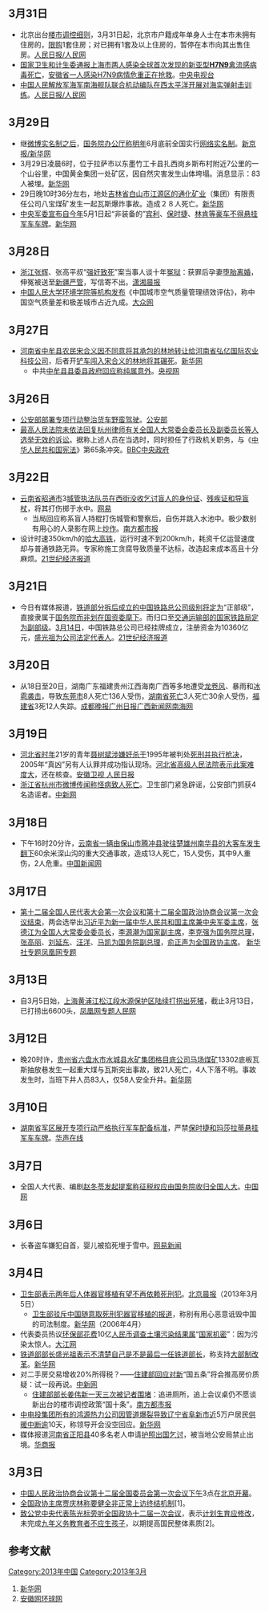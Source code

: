 <noinclude></noinclude>

## 3月31日

  - 北京出台[楼市调控细则](https://zh.wikipedia.org/wiki/楼市 "wikilink")，3月31日起，北京市户籍成年单身人士在本市未拥有住房的，[限购](https://zh.wikipedia.org/wiki/限购 "wikilink")1套住房；对已拥有1套及以上住房的，暂停在本市向其出售住房。[人民日报/人民网](https://web.archive.org/web/20130406003718/http://paper.people.com.cn/rmrb/html/2013-03/31/nw.D110000renmrb_20130331_1-01.htm?div=-1)
  - [国家卫生和计生委通报](https://zh.wikipedia.org/wiki/国家卫生和计生委 "wikilink")[上海市两人感染全球首次发现的新亚型](https://zh.wikipedia.org/wiki/上海市 "wikilink")**[H7N9](https://zh.wikipedia.org/wiki/H7N9 "wikilink")**[禽流感](../Page/禽流感.md "wikilink")[病毒死亡](../Page/病毒.md "wikilink")，[安徽省一人感染](../Page/安徽省.md "wikilink")[H7N9病情危重正在抢救](https://zh.wikipedia.org/wiki/H7N9 "wikilink")。[中央电视台](http://news.qq.com/a/20130331/000705.htm)
  - [中国人民解放军海军](../Page/中国人民解放军海军.md "wikilink")[南海舰队联合机动编队在西](https://zh.wikipedia.org/wiki/南海舰队 "wikilink")[太平洋开展对海实弹射击训练](https://zh.wikipedia.org/wiki/太平洋 "wikilink")。[人民日报/人民网](https://web.archive.org/web/20130404220237/http://paper.people.com.cn/rmrb/html/2013-04/01/nw.D110000renmrb_20130401_3-04.htm?div=-1)

## 3月29日

  - 继[微博实名制之后](../Page/微博.md "wikilink")，[国务院办公厅称明年](https://zh.wikipedia.org/wiki/国务院办公厅 "wikilink")6月底前全国实行[网络实名制](../Page/网络实名制.md "wikilink")。[新京报/新华网](http://news.xinhuanet.com/house/2013-03/29/c_124518170.htm)
  - 3月29日凌晨6时，位于拉萨市以东墨竹工卡县扎西岗乡斯布村附近7公里的一个山谷里，中国黄金集团一处矿区，因自然灾害发生山体垮塌。消息显示：83人被埋。[新华网](http://news.xinhuanet.com/local/2013-03/29/c_115215445.htm)
  - 29日晚10时36分左右，地处[吉林省](../Page/吉林省.md "wikilink")[白山市](../Page/白山市.md "wikilink")[江源区的通化矿业](../Page/江源区.md "wikilink")（集团）有限责任公司八宝煤矿发生一起瓦斯爆炸事故。造成２８人死亡。[新华网](http://news.xinhuanet.com/local/2013-03/30/c_115216069.htm)
  - [中央军委宣布自今年](../Page/中央军事委员会.md "wikilink")5月1日起“非装备的”[宾利](https://zh.wikipedia.org/wiki/宾利 "wikilink")、[保时捷](../Page/保时捷.md "wikilink")、[林肯等豪车不得悬挂军车](https://zh.wikipedia.org/wiki/林肯汽车 "wikilink")[车牌](https://zh.wikipedia.org/wiki/车牌 "wikilink")。[新华网](http://news.xinhuanet.com/mil/2013-03/30/c_124522835.htm)

## 3月28日

  - [浙江张辉](https://zh.wikipedia.org/wiki/浙江 "wikilink")、张高平叔“[强奸致死](https://zh.wikipedia.org/wiki/强奸 "wikilink")”案当事人谈十年[冤狱](https://zh.wikipedia.org/wiki/冤狱 "wikilink")：获罪后孕妻[堕胎](../Page/堕胎.md "wikilink")[离婚](https://zh.wikipedia.org/wiki/离婚 "wikilink")，伸冤被送至[新疆严管](https://zh.wikipedia.org/wiki/新疆 "wikilink")，写信寄不出。[潇湘晨报](http://news.163.com/13/0328/03/8R1BAGA300014OVB.html)
  - [中国人民大学环境学院等机构发布](../Page/中国人民大学.md "wikilink")《中国城市空气质量管理绩效评估》，称中国空气质量差和极差城市占近九成。[大众网](http://news.163.com/13/0329/02/8R3P7A4V0001124J.html)

## 3月27日

  - [河南省](../Page/河南省.md "wikilink")[中牟县农民](../Page/中牟县.md "wikilink")[宋合义因不同意将其承包的林地转让给](https://zh.wikipedia.org/wiki/宋合义 "wikilink")[河南省弘亿国际农业科技公司](https://zh.wikipedia.org/wiki/河南省弘亿国际农业科技公司 "wikilink")，后者开[铲车闯入](https://zh.wikipedia.org/wiki/铲车 "wikilink")[宋合义的](https://zh.wikipedia.org/wiki/宋合义 "wikilink")[林地将其碾死](https://zh.wikipedia.org/wiki/林地 "wikilink")。[新华网](http://news.163.com/13/0328/23/8R3FBHMN00014JB5.html)
      - 中共[中牟县县委县政府回应称纯属意外](../Page/中牟县.md "wikilink")。[央视网](http://news.ifeng.com/mainland/detail_2013_03/28/23638744_0.shtml)

## 3月26日

  - [公安部部署专项行动整治](https://zh.wikipedia.org/wiki/公安部 "wikilink")[货车野蛮驾驶](https://zh.wikipedia.org/wiki/货车 "wikilink")。[公安部](http://news.qq.com/a/20130326/000197.htm)
  - [最高人民法院未依法回复](https://zh.wikipedia.org/wiki/最高人民法院 "wikilink")[杭州律师有关](https://zh.wikipedia.org/wiki/杭州 "wikilink")[全国人大常委会委员长及副委员长等人](https://zh.wikipedia.org/wiki/全国人大常委会 "wikilink")[选举无效的诉讼](https://zh.wikipedia.org/wiki/选举无效 "wikilink")。据称上述人员在当选时，同时担任了行政机关职务，与《[中华人民共和国宪法](../Page/中华人民共和国宪法.md "wikilink")》第65条冲突。[BBC](http://www.bbc.co.uk/zhongwen/simp/china/2013/03/130326_wangcheng_jw.shtml)[中央政府](http://www.gov.cn/gongbao/content/2004/content_62714.htm)

## 3月22日

  - [云南省](../Page/云南省.md "wikilink")[昭通市](../Page/昭通市.md "wikilink")3[城管执法队员在西街没收乞讨](https://zh.wikipedia.org/wiki/城管 "wikilink")[盲人的](https://zh.wikipedia.org/wiki/盲人 "wikilink")[身份证](https://zh.wikipedia.org/wiki/身份证 "wikilink")、[残疾证和](https://zh.wikipedia.org/wiki/残疾证 "wikilink")[导盲杖](https://zh.wikipedia.org/wiki/导盲杖 "wikilink")，将其打伤掷于水中。[网易](http://news.163.com/photoview/00AP0001/33020.html)
      - 当局回应称系盲人持棍打伤城管和警察后，自伤并跳入水池中。极少数别有用心的人录影在网上[炒作](https://zh.wikipedia.org/wiki/炒作 "wikilink")。[南方都市报](http://news.163.com/13/0326/08/8QSM4O0500011229.html)
  - 设计时速350km/h的[哈大高铁](https://zh.wikipedia.org/wiki/哈大高铁 "wikilink")，运行时速不到200km/h，耗资千亿运营速度却与普通铁路无异。专家称施工贪腐导致质量不达标，改造起来成本高且十分麻烦。[21世纪经济报道](https://web.archive.org/web/20130607091612/http://ndnews.oeeee.com/html/201303/22/37976.html)

## 3月21日

  - 今日有媒体报道，[铁道部分拆后成立的](https://zh.wikipedia.org/wiki/铁道部 "wikilink")[中国铁路总公司级别将定为](https://zh.wikipedia.org/wiki/中国铁路总公司 "wikilink")“正部级”，直接隶属于[国务院而非划在国资委麾下](https://zh.wikipedia.org/wiki/国务院 "wikilink")。而归口至[交通运输部的](https://zh.wikipedia.org/wiki/交通运输部 "wikilink")[国家铁路局定为副部级](https://zh.wikipedia.org/wiki/国家铁路局 "wikilink")。[3月14日](../Page/3月14日.md "wikilink")，中国铁路总公司已经挂牌成立，注册资金为10360亿元，[盛光祖为公司法定代表人](../Page/盛光祖.md "wikilink")。[21世纪经济报道](https://web.archive.org/web/20130327015953/http://epaper.21cbh.com/html/2013-03/21/content_62200.htm?div=-1)

## 3月20日

  - 从18日至20日，湖南广东福建贵州江西海南广西等多地遭受[龙卷风](https://zh.wikipedia.org/wiki/龙卷风 "wikilink")、暴雨和[冰雹袭击](../Page/冰雹.md "wikilink")，导致[东莞市](../Page/东莞市.md "wikilink")8人死亡136人受伤，[湖南省死亡](../Page/湖南省.md "wikilink")3人死亡30余人受伤，[福建省](../Page/福建省.md "wikilink")3死12人失踪。[成都晚报](http://www.cdwb.com.cn/html/2013-03/21/content_1813884.htm)[广州日报](https://web.archive.org/web/20130321004830/http://gzdaily.dayoo.com/html/2013-03/21/content_2187077.htm)[广西新闻网](http://news.gxnews.com.cn/staticpages/20130321/newgx514a3ff0-7196230.shtml)[南海网](http://www.hinews.cn/news/system/2013/03/21/015543087.shtml)

## 3月19日

  - [河北省时年](../Page/河北省.md "wikilink")21岁的青年[聂树斌涉嫌奸杀于](https://zh.wikipedia.org/wiki/聂树斌 "wikilink")1995年被判处[死刑并执行](../Page/死刑.md "wikilink")[枪决](https://zh.wikipedia.org/wiki/枪决 "wikilink")，2005年“真凶”另有人认罪并成功指认现场。[河北省高级人民法院表示此案难度大](../Page/河北省高级人民法院.md "wikilink")，还在核查。[安徽卫视
    人民日报](http://news.ifeng.com/mainland/detail_2013_03/19/23280937_0.shtml)
  - [浙江省](../Page/浙江省.md "wikilink")[杭州市微博传闻称怪病致人死亡](../Page/杭州市.md "wikilink")。卫生部门紧急辟谣，公安部门抓获4名造谣者。[中新网](http://health.sohu.com/20130319/n369378919.shtml)

## 3月18日

  - 下午16时20分许，[云南省一辆由](../Page/云南省.md "wikilink")[保山市](../Page/保山市.md "wikilink")[腾冲县驶往](https://zh.wikipedia.org/wiki/腾冲县 "wikilink")[楚雄州](https://zh.wikipedia.org/wiki/楚雄州 "wikilink")[南华县的大客车发生翻下](../Page/南华县.md "wikilink")60余米深山沟的重大交通事故，造成13人死亡，15人受伤，其中9人重伤，2人危重。[中国新闻网](http://www.chinanews.com/gn/2013/03-18/4654371.shtml)

## 3月17日

  - [第十二届全国人民代表大会第一次会议和](../Page/第十二届全国人民代表大会.md "wikilink")[第十二届全国政治协商会议第一次会议结束](https://zh.wikipedia.org/wiki/第十二届全国政治协商会议 "wikilink")，两会选举出[习近平为新一届](../Page/习近平.md "wikilink")[中华人民共和国主席兼](../Page/中华人民共和国主席.md "wikilink")[中央军委主席](https://zh.wikipedia.org/wiki/中央军委主席 "wikilink")，[张德江为](../Page/张德江.md "wikilink")[全国人大常委会委员长](https://zh.wikipedia.org/wiki/全国人大常委会委员长 "wikilink")，[李源潮为](../Page/李源潮.md "wikilink")[国家副主席](https://zh.wikipedia.org/wiki/国家副主席 "wikilink")，[李克强为](../Page/李克强.md "wikilink")[国务院总理](https://zh.wikipedia.org/wiki/国务院总理 "wikilink")，
    [张高丽](../Page/张高丽.md "wikilink")、[刘延东](../Page/刘延东.md "wikilink")、[汪洋](https://zh.wikipedia.org/wiki/汪洋 "wikilink")、[马凯为](https://zh.wikipedia.org/wiki/马凯 "wikilink")[国务院副总理](https://zh.wikipedia.org/wiki/国务院副总理 "wikilink")，[俞正声为](../Page/俞正声.md "wikilink")[全国政协主席](https://zh.wikipedia.org/wiki/全国政协主席 "wikilink")。
    [新华社专题](http://www.xinhuanet.com/2013lh/index.htm)[凤凰网专题](http://news.ifeng.com/mainland/special/2013lianghui/)

## 3月13日

  - 自3月5日始，[上海](https://zh.wikipedia.org/wiki/上海 "wikilink")[黄浦江](../Page/黄浦江.md "wikilink")[松江段水源保护区陆续打捞出](https://zh.wikipedia.org/wiki/松江 "wikilink")[死猪](https://zh.wikipedia.org/wiki/黄浦江死猪漂流事件 "wikilink")，截止3月13日，已打捞出6600头，[凤凰网专题](http://news.ifeng.com/mainland/special/huangpujiangsizhu/)[人民网](https://web.archive.org/web/20130317070246/http://leaders.people.com.cn/n/2013/0312/c58278-20764513.html)

## 3月12日

  - 晚20时许，[贵州省](../Page/贵州省.md "wikilink")[六盘水市](../Page/六盘水市.md "wikilink")[水城县水矿集团格目底公司马场煤矿](../Page/水城县.md "wikilink")13302底板瓦斯抽放巷发生一起重大煤与瓦斯突出事故，致21人死亡，4人下落不明。事故发生时，当班下井人员83人，仅58人安全升井。[新华网](http://news.xinhuanet.com/local/2013-03/13/c_124450285.htm?_fin)

## 3月10日

  - [湖南省军区展开专项行动严格执行军车配备标准](https://zh.wikipedia.org/wiki/湖南省军区 "wikilink")，严禁[保时捷和](../Page/保时捷.md "wikilink")[玛莎拉蒂悬挂军车车牌](https://zh.wikipedia.org/wiki/玛莎拉蒂 "wikilink")。[华声在线](http://money.163.com/13/0310/13/8PJVVDCU00253B0H.html)

## 3月7日

  - 全国人大代表、编剧[赵冬苓发起提案称](https://zh.wikipedia.org/wiki/赵冬苓 "wikilink")[征税权应由国务院收归](https://zh.wikipedia.org/wiki/征税权 "wikilink")[全国人大](https://zh.wikipedia.org/wiki/全国人大 "wikilink")。[中国网](http://news.qq.com/a/20130308/001585.htm)

## 3月6日

  - 长春盗车嫌犯自首，婴儿被掐死埋于雪中。[网易新闻](http://news.163.com/13/0306/03/8P8L1O810001124J.html)

## 3月4日

  - [卫生部表示两年后](https://zh.wikipedia.org/wiki/中国卫生部 "wikilink")[人体器官移植有望不再依赖](https://zh.wikipedia.org/wiki/人体器官移植 "wikilink")[死刑犯](../Page/死刑犯.md "wikilink")。[北京晨报](http://news.163.com/13/0305/02/8P60BFLF0001124J.html)（2013年3月5日）
      - [卫生部驳斥中国随意取](https://zh.wikipedia.org/wiki/中国卫生部 "wikilink")[死刑犯器官移植的报道](../Page/死刑犯.md "wikilink")，称别有用心恶意诋毁中国的司法制度。[新华网](http://news.xinhuanet.com/newscenter/2006-04/10/content_4405862.htm)（2006年4月）
  - 代表委员热议[环保部花费](https://zh.wikipedia.org/wiki/环保部 "wikilink")10亿[人民币调查](../Page/人民币.md "wikilink")[土壤污染结果属](https://zh.wikipedia.org/wiki/土壤污染 "wikilink")“[国家机密](../Page/国家机密.md "wikilink")”：因为污染太惊人。[大江网](http://gongyi.qq.com/a/20130304/000039.htm)
  - [铁道部部长](https://zh.wikipedia.org/wiki/铁道部 "wikilink")[盛光祖表示不清楚自己是不是最后一任铁道部长](../Page/盛光祖.md "wikilink")，称支持[大部制改革](https://zh.wikipedia.org/wiki/大部制改革 "wikilink")。[新华网](http://news.ifeng.com/mainland/special/2013lianghui/yanlun/detail_2013_03/04/22722420_0.shtml)
  - 对二手房交易增收20%所得税？——[住建部回应对新](https://zh.wikipedia.org/wiki/住建部 "wikilink")“国五条”将会推高房价质疑：试一段再说。[中新网](http://news.ifeng.com/mainland/special/2013lianghui/yanlun/detail_2013_03/04/22723240_0.shtml)
      - [住建部部长](https://zh.wikipedia.org/wiki/住建部 "wikilink")[姜伟新一天三次被记者围堵](../Page/姜伟新.md "wikilink")：追进厕所，追上会议桌仍不愿谈新出台的楼市调控政策“国十条”。[南方都市报](https://web.archive.org/web/20130310054729/http://epaper.oeeee.com/A/html/2013-03/05/content_1814284.htm)
  - [中电投集团所有的](https://zh.wikipedia.org/wiki/中电投集团 "wikilink")[鸿源热力公司因管道爆裂导致](https://zh.wikipedia.org/wiki/鸿源热力公司 "wikilink")[辽宁省](../Page/辽宁省.md "wikilink")[阜新市近](../Page/阜新市.md "wikilink")5万户居民[供暖中断逾](https://zh.wikipedia.org/wiki/供暖 "wikilink")10天，称领导开会没空回应。[新华网](http://news.qq.com/a/20130304/001846.htm)
  - 媒体报道[河南省](../Page/河南省.md "wikilink")[正阳县](../Page/正阳县.md "wikilink")40多名老人申请[护照出国](../Page/护照.md "wikilink")[乞讨](https://zh.wikipedia.org/wiki/乞讨 "wikilink")，被当地公安局禁止出境。[华商报](http://news.ifeng.com/society/2/detail_2013_03/05/22727680_0.shtml)

## 3月3日

  - [中国人民政治协商会议第十二届全国委员会第一次会议下午](https://zh.wikipedia.org/wiki/中国人民政治协商会议第十二届全国委员会第一次会议 "wikilink")3点在[北京开幕](https://zh.wikipedia.org/wiki/北京 "wikilink")。
  - [全国政协主席](https://zh.wikipedia.org/wiki/全国政协主席 "wikilink")[贾庆林称要健全非正常](../Page/贾庆林.md "wikilink")[上访终结机制](https://zh.wikipedia.org/wiki/上访 "wikilink")\[1\]。
  - [致公党中央代表](https://zh.wikipedia.org/wiki/致公党 "wikilink")[陈光标旁听全国政协十二届一次会议](https://zh.wikipedia.org/wiki/陈光标 "wikilink")，表示[计划生育应修改](../Page/计划生育.md "wikilink")，未完成[九年义务教育者不应生孩子](https://zh.wikipedia.org/wiki/九年义务教育 "wikilink")，以期提高国民整体素质\[2\]。

## 参考文献

<noinclude> </noinclude>

[Category:2013年中国](https://zh.wikipedia.org/wiki/Category:2013年中国 "wikilink")
[Category:2013年3月](https://zh.wikipedia.org/wiki/Category:2013年3月 "wikilink")

1.  [新华网](http://news.qq.com/a/20130303/000975.htm)
2.  [安徽网](http://news.163.com/13/0303/11/8P1QMA6F00011229.html)[环球网](http://news.qq.com/a/20130303/001351.htm)